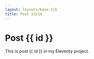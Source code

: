 ```yaml
---
layout: layouts/base.njk
title: Post 13214
---
```


# Post {{ id }}

This is post {{ id }} in my Eleventy project.
